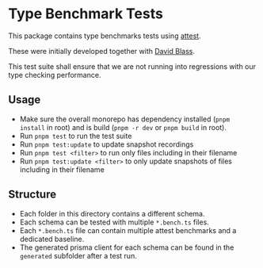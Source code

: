 # Type Benchmark Tests

This package contains type benchmarks tests using [attest](https://github.com/arktypeio/arktype).

These were initially developed together with [David Blass](https://github.com/ssalbdivad).

This test suite shall ensure that we are not running into regressions with our type checking performance.

## Usage

- Make sure the overall monorepo has dependency installed (`pnpm install` in root) and is build (`pnpm -r dev` or `pnpm build` in root).
- Run `pnpm test` to run the test suite
- Run `pnpm test:update` to update snapshot recordings
- Run `pnpm test <filter>` to run only files including <filter> in their filename
- Run `pnpm test:update <filter>` to only update snapshots of files including <filter> in their filename

## Structure

- Each folder in this directory contains a different schema.
- Each schema can be tested with multiple `*.bench.ts` files.
- Each `*.bench.ts` file can contain multiple attest benchmarks and a dedicated baseline.
- The generated prisma client for each schema can be found in the `generated` subfolder after a test run.
